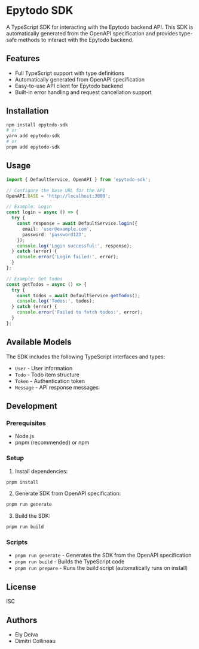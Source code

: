 # Epytodo SDK

A TypeScript SDK for interacting with the Epytodo backend API. This SDK is automatically generated from the OpenAPI specification and provides type-safe methods to interact with the Epytodo backend.

## Features

- Full TypeScript support with type definitions
- Automatically generated from OpenAPI specification
- Easy-to-use API client for Epytodo backend
- Built-in error handling and request cancellation support

## Installation

```bash
npm install epytodo-sdk
# or
yarn add epytodo-sdk
# or
pnpm add epytodo-sdk
```

## Usage

```typescript
import { DefaultService, OpenAPI } from 'epytodo-sdk';

// Configure the base URL for the API
OpenAPI.BASE = 'http://localhost:3000';

// Example: Login
const login = async () => {
  try {
    const response = await DefaultService.login({
      email: 'user@example.com',
      password: 'password123',
    });
    console.log('Login successful:', response);
  } catch (error) {
    console.error('Login failed:', error);
  }
};

// Example: Get todos
const getTodos = async () => {
  try {
    const todos = await DefaultService.getTodos();
    console.log('Todos:', todos);
  } catch (error) {
    console.error('Failed to fetch todos:', error);
  }
};
```

## Available Models

The SDK includes the following TypeScript interfaces and types:

- `User` - User information
- `Todo` - Todo item structure
- `Token` - Authentication token
- `Message` - API response messages

## Development

### Prerequisites

- Node.js
- pnpm (recommended) or npm

### Setup

1. Install dependencies:

```bash
pnpm install
```

2. Generate SDK from OpenAPI specification:

```bash
pnpm run generate
```

3. Build the SDK:

```bash
pnpm run build
```

### Scripts

- `pnpm run generate` - Generates the SDK from the OpenAPI specification
- `pnpm run build` - Builds the TypeScript code
- `pnpm run prepare` - Runs the build script (automatically runs on install)

## License

ISC

## Authors

- Ely Delva
- Dimitri Collineau
